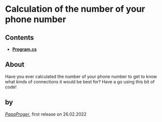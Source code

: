 # Calculation of the number of your phone number

Contents
---

* **[Program.cs](https://github.com/papaproger/RuPhoneNumX/blob/main/RuPhoneNumX/Program.cs)**

About
---

Have you ever calculated the number of your phone number to get to know what kinds of connections it would be best for? Have a go using this bit of code!

by
---

*[PapaProger](https://github.com/papaproger)*, first release on 26.02.2022